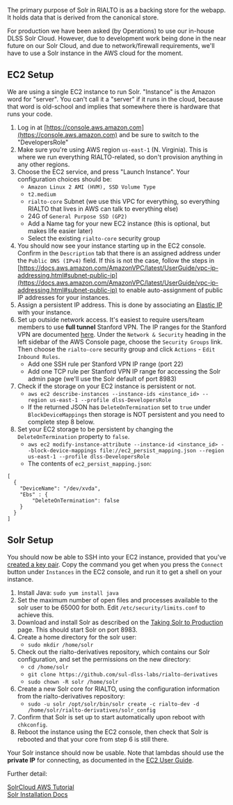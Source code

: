 The primary purpose of Solr in RIALTO is as a backing store for the webapp. It holds data that is derived from the canonical store.

For production we have been asked (by Operations) to use our in-house DLSS Solr Cloud. However, due to development work being done in the near future on our Solr Cloud, and due to network/firewall requirements, we'll have to use a Solr instance in the AWS cloud for the moment.

## EC2 Setup

We are using a single EC2 instance to run Solr. "Instance" is the Amazon word for "server". You can't call it a "server" if it runs in the cloud, because that word is old-school and implies that somewhere there is hardware that runs your code.

1. Log in at [https://console.aws.amazon.com](https://console.aws.amazon.com) and be sure to switch to the "DevelopersRole"
2. Make sure you're using AWS region `us-east-1` (N. Virginia). This is where we run everything RIALTO-related, so don't provision anything in any other regions.
3. Choose the EC2 service, and press "Launch Instance". Your configuration choices should be:
   * `Amazon Linux 2 AMI (HVM), SSD Volume Type`
   * `t2.medium`
   * `rialto-core` Subnet (we use this VPC for everything, so everything RIALTO that lives in AWS can talk to everything else)
   * 24G of `General Purpose SSD (GP2)`
   * Add a Name tag for your new EC2 instance (this is optional, but makes life easier later)
   * Select the existing `rialto-core` security group
4. You should now see your instance starting up in the EC2 console. Confirm in the `Description` tab that there is an assigned address under the `Public DNS (IPv4)` field. If this is not the case, follow the steps in [https://docs.aws.amazon.com/AmazonVPC/latest/UserGuide/vpc-ip-addressing.html#subnet-public-ip](https://docs.aws.amazon.com/AmazonVPC/latest/UserGuide/vpc-ip-addressing.html#subnet-public-ip) to enable auto-assignment of public IP addresses for your instances.
5. Assign a persistent IP address. This is done by associating an [Elastic IP](https://docs.aws.amazon.com/AWSEC2/latest/UserGuide/using-instance-addressing.html#ip-addressing-eips) with your instance.
6. Set up outside network access. It's easiest to require users/team members to use **full tunnel** Stanford VPN. The IP ranges for the Stanford VPN are documented [here](https://uit.stanford.edu/guide/lna/network-numbers). Under the `Network & Security` heading in the left sidebar of the AWS Console page, choose the `Security Groups` link. Then choose the `rialto-core` security group and click `Actions` - `Edit Inbound Rules`.
   * Add one SSH rule per Stanford VPN IP range (port 22)
   * Add one TCP rule per Stanford VPN IP range for accessing the Solr admin page (we'll use the Solr default of port 8983)
7. Check if the storage on your EC2 instance is persistent or not.
   * `aws ec2 describe-instances --instance-ids <instance_id> --region us-east-1 --profile dlss-DevelopersRole`
   * If the returned JSON has `DeleteOnTermination` set to `true` under `BlockDeviceMappings` then storage is NOT persistent and you need to complete step 8 below.
8. Set your EC2 storage to be persistent by changing the `DeleteOnTermination` property to `false`.
   *  `aws ec2 modify-instance-attribute --instance-id <instance_id> --block-device-mappings file://ec2_persist_mapping.json --region us-east-1 --profile dlss-DevelopersRole`
   * The contents of `ec2_persist_mapping.json`: 
```
[
  {
    "DeviceName": "/dev/xvda",
    "Ebs" : {
        "DeleteOnTermination": false
    }
  }
]
```

## Solr Setup

You should now be able to SSH into your EC2 instance, provided that you've [created a key pair](https://docs.aws.amazon.com/AWSEC2/latest/UserGuide/ec2-key-pairs.html). Copy the command you get when you press the `Connect` button under `Instances` in the EC2 console, and run it to get a shell on your instance.

1. Install Java: `sudo yum install java`
2. Set the maximum number of open files and processes available to the solr user to be 65000 for both. Edit `/etc/security/limits.conf` to achieve this.
3. Download and install Solr as described on the [Taking Solr to Production](https://lucene.apache.org/solr/guide/7_4/taking-solr-to-production.html#run-the-solr-installation-script) page. This should start Solr on port 8983.
4. Create a home directory for the solr user:
   * `sudo mkdir /home/solr`
5. Check out the rialto-derivatives repository, which contains our Solr configuration, and set the permissions on the new directory:
   * `cd /home/solr`
   * `git clone https://github.com/sul-dlss-labs/rialto-derivatives`
   * `sudo chown -R solr /home/solr`
6. Create a new Solr core for RIALTO, using the configuration information from the rialto-derivatives repository:
   * `sudo -u solr /opt/solr/bin/solr create -c rialto-dev -d /home/solr/rialto-derivatives/solr_config`
7. Confirm that Solr is set up to start automatically upon reboot with `chkconfig`.
8. Reboot the instance using the EC2 console, then check that Solr is rebooted and that your core from step 6 is still there.

Your Solr instance should now be usable. Note that lambdas should use the **private IP** for connecting, as documented in the [EC2 User Guide](https://docs.aws.amazon.com/AWSEC2/latest/UserGuide/using-instance-addressing.html#concepts-private-addresses).

Further detail:

[SolrCloud AWS Tutorial](https://lucene.apache.org/solr/guide/7_4/aws-solrcloud-tutorial.html)<br/>
[Solr Installation Docs](https://lucene.apache.org/solr/guide/7_4/installing-solr.html)

